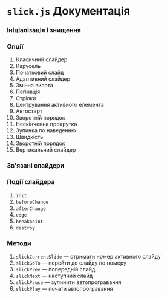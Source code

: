 # `slick.js` Документація
### Ініціалізація і знищення

### Опції
1. Класичний слайдер
1. Карусель
1. Початковий слайд
1. Адаптивний слайдер
1. Змінна висота
1. Пагінація
1. Стрілки
1. Центрування активного елемента
1. Автостарт
1. Зворотній порядок
1. Нескінченна прокрутка
1. Зупинка по наведенню
1. Швидкість
1. Зворотній порядок
1. Вертикальний слайдер

### Зв'язані слайдери
### Події слайдера
1. `init`
1. `beforeChange`
1. `afterChange`
1. `edge`
1. `breakpoint`
1. `destroy`

### Методи
1. `slickCurrentSlide` — отримати номер активного слайду
1. `slickGoTo` — перейти до слайду по номеру
1. `slickPrev` — попередній слайд
1. `slickNext` — наступний слайд
1. `slickPause` — зупинити автопрогравання
1. `slickPlay` — почати автопрогравання